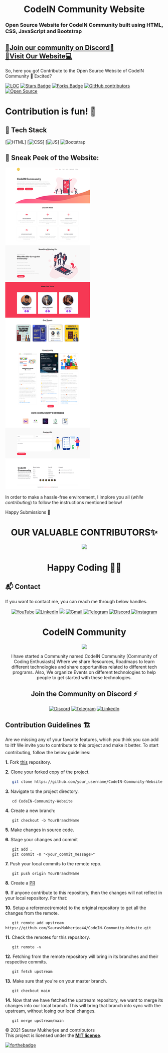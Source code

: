 <h1 align="center">CodeIN Community Website </h1>

<h3> Open Source Website for CodeIN Community built using HTML, CSS, JavaScript and Bootstrap </h3>


<h2>
<a href="https://discord.com/invite/sqFRzrj7f3" target="_blank">📌Join our community on Discord🚀</a>
<br>
<a href="http://codeincommunity.tech/" target="_blank">📌Visit Our Website💻</a>
</h2>

So, here you go! Contribute to the Open Source Website of CodeIN Community 🤩 Excited?
<div align="left">
<a href="https://github.com/SauravMukherjee44/CodeIN-Community-Website"><img src="https://sloc.xyz/github/SauravMukherjee44/CodeIN-Community-Website" alt="LOC"/></a>
<a href="https://github.com/SauravMukherjee44/CodeIN-Community-Website"><img src="https://img.shields.io/github/stars/SauravMukherjee44/CodeIN-Community-Website" alt="Stars Badge"/></a>
<a href="https://github.com/SauravMukherjee44/CodeIN-Community-Website/network/members"><img src="https://img.shields.io/github/forks/SauravMukherjee44/CodeIN-Community-Website" alt="Forks Badge"/></a>
<a href="https://github.com/SauravMukherjee44/CodeIN-Community-Website/graphs/contributors"><img alt="GitHub contributors" src="https://img.shields.io/github/contributors/SauravMukherjee44/CodeIN-Community-Website?color=2b9348"></a>
<a href="https://github.com/SauravMukherjee44/CodeIN-Community-Website"><img src="https://badges.frapsoft.com/os/v2/open-source.svg" alt="Open Source"/></a>
</div>


# Contribution is fun! 🧡

## 📌 Tech Stack
[![HTML](https://img.shields.io/badge/html5%20-%23E34F26.svg?&style=for-the-badge&logo=html5&logoColor=white)]
[![CSS](https://img.shields.io/badge/css3%20-%231572B6.svg?&style=for-the-badge&logo=css3&logoColor=white)]
[![JS](https://img.shields.io/badge/javascript%20-%23323330.svg?&style=for-the-badge&logo=javascript&logoColor=%23F7DF1E)]
<img alt="Bootstrap" src="https://img.shields.io/badge/bootstrap-%23563D7C.svg?style=for-the-badge&logo=bootstrap&logoColor=white"/>

## 📌 Sneak Peek of the Website:
![image](https://github.com/SauravMukherjee44/CodeIN-Community-Website/blob/f25d4e879d383cedf72b31fe770803221035a200/assets/img/DEMO.png)

In order to make a hassle-free environment, I implore you all (_while contributing_) to follow the instructions mentioned below!

Happy Submissions :slightly_smiling_face:

<h1 align=center> OUR VALUABLE CONTRIBUTORS✨ </h1>
<p align="center">
  
	
<a href="https://github.com/SauravMukherjee44/CodeIN-Community-Website/graphs/contributors">
  <img src="https://contrib.rocks/image?repo=SauravMukherjee44/CodeIN-Community-Website" />
</a>

<h1 align=center>Happy Coding 👨‍💻 </h1>


<h2>📬 Contact</h2>

If you want to contact me, you can reach me through below handles.
<div align="center">

<a  href="https://www.youtube.com/channel/UCYGVtIgQIAChKBWBmChxzJw" target="_blank"><img alt="YouTube" src="https://img.shields.io/badge/Youtube-%23FF0000.svg?style=for-the-badge&logo=YouTube&logoColor=white" /></a>
<a  href="https://www.linkedin.com/in/sauravmukherjee44/" target="_blank"><img alt="LinkedIn" src="https://img.shields.io/badge/linkedin%20-%230077B5.svg?&style=for-the-badge&logo=linkedin&logoColor=white" /></a>
<a href="https://twitter.com/mesourav44" target="_blank"><img src="https://img.shields.io/badge/twitter-%2300acee.svg?&style=for-the-badge&logo=twitter&logoColor=white&alt=twitter" /></a>
<a href="mailto:mesouravofficial@gmail.com"><img  alt="Gmail" src="https://img.shields.io/badge/Gmail-D14836?style=for-the-badge&logo=gmail&logoColor=white" />
<a  href="https://t.me/Saurav_44"><img alt=" Telegram" src="https://img.shields.io/badge/Telegram-2CA5E0?style=for-the-badge&logo=telegram&logoColor=white"></a>
<a  href="https://discord.com/users/758681549993541684"><img alt=" Discord" src="https://img.shields.io/badge/Discord-7289DA?style=for-the-badge&logo=discord&logoColor=white">
<a  href="https://www.instagram.com/mesouravofficial/"><img alt="Instagram" src="https://img.shields.io/badge/Instagram-E4405F?style=for-the-badge&logo=instagram&logoColor=white">
   </a> 
   
</div>
	
 <div align="center">
      
   <h1 align="center">CodeIN Community</h1>
      <img width="10%" align="center"   src="https://github.com/SauravMukherjee44/SauravMukherjee44/blob/01033044396cd45db3731e6ac37284dc5386e2cd/CodeIN%20Logo.png" >
 
I have started a Community named CodeIN Community [Community of Coding Enthusiasts] Where we share Resources, Roadmaps to learn different technologies and share opportunities related to different tech programs. Also, We organize Events on different technologies to help people to get started with these technologies.

  <span> <h2>Join the Community on Discord ⚡</h2>
<a  href="https://discord.gg/hWwbgP4dz9"><img alt=" Discord" src="https://img.shields.io/badge/Discord-7289DA?style=for-the-badge&logo=discord&logoColor=white"></a>
<a  href="https://t.me/CodeINCommunity"><img alt=" Telegram" src="https://img.shields.io/badge/Telegram-2CA5E0?style=for-the-badge&logo=telegram&logoColor=white"></a>
<a  href="https://www.linkedin.com/company/codein-community/" target="_blank"><img alt="LinkedIn" src="https://img.shields.io/badge/linkedin%20-%230077B5.svg?&style=for-the-badge&logo=linkedin&logoColor=white" /></a></span>
   
 </div>

## Contribution Guidelines 🏗

Are we missing any of your favorite features, which you think you can add to it❓ We invite you to contribute to this project and make it better. 
To start contributing, follow the below guidelines: 

**1.**  Fork [this](https://github.com/SauravMukherjee44/CodeIN-Community-Website) repository.

**2.**  Clone your forked copy of the project.

```bash
   git clone https://github.com/your_username/CodeIN-Community-Website.git
```

**3.** Navigate to the project directory.
```
   cd CodeIN-Community-Website
```

**4.** Create a new branch:
```
   git checkout -b YourBranchName
```

**5.** Make changes in source code.

**6.** Stage your changes and commit

```
   git add .
   git commit -m "<your_commit_message>"
```

**7.** Push your local commits to the remote repo.

```
   git push origin YourBranchName
```

**8.** Create a [PR](https://help.github.com/en/github/collaborating-with-issues-and-pull-requests/creating-a-pull-request)

**9.** If anyone contribute to this repository, then the changes will not reflect in your local repository. For that:

**10.** Setup a reference(remote) to the original repository to get all the changes from the remote.
```
   git remote add upstream  https://github.com/SauravMukherjee44/CodeIN-Community-Website.git
```

**11.** Check the remotes for this repository.
```
   git remote -v
```

**12.** Fetching from the remote repository will bring in its branches and their respective commits.
```
   git fetch upstream
```

**13.** Make sure that you're on your master branch.
```
   git checkout main
```

**14.** Now that we have fetched the upstream repository, we want to merge its changes into our local branch. This will bring that branch into sync with the upstream, without losing our local changes.
```
   git merge upstream/main
```

© 2021 Saurav Mukherjee and contributors\
This project is licensed under the [**MIT license**](https://github.com/SauravMukherjee44/Aec-Library-Website/blob/main/LICENSE).

[![forthebadge](https://forthebadge.com/images/badges/built-with-love.svg)](https://forthebadge.com)
